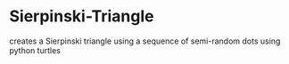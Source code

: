 # Sierpinski-Triangle
creates a Sierpinski triangle using a sequence of semi-random dots using python turtles 
